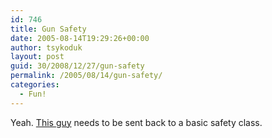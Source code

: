 ```yaml
---
id: 746
title: Gun Safety
date: 2005-08-14T19:29:26+00:00
author: tsykoduk
layout: post
guid: 30/2008/12/27/gun-safety
permalink: /2005/08/14/gun-safety/
categories:
  - Fun!
---
```

Yeah. <a href="http://www.putfile.com/media.php?n=03084899">This guy</a> needs to be sent back to a basic safety class.